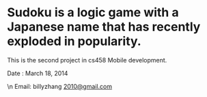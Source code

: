 Sudoku is a logic game with a Japanese name that has recently exploded in popularity. 
====================================================================================

This is the second project in cs458 Mobile development. 

Date : March 18, 2014

\n
Email: billyzhang 2010@gmail.com
